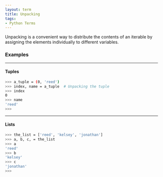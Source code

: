 ```yaml
---
layout: term
title: Unpacking
tags:
- Python Terms
---
```


Unpacking is a convenient way to distribute the contents of an iterable by assigning the elements individually to different variables.

### Examples

----

#### Tuples

```bash
>>> a_tuple = (0, 'reed')
>>> index, name = a_tuple  # Unpacking the tuple
>>> index
0
>>> name
'reed'
>>> 
```

----

#### Lists

```bash
>>> the_list = ['reed', 'kelsey', 'jonathan']
>>> a, b, c, = the_list
>>> a
'reed'
>>> b
'kelsey'
>>> c
'jonathan'
>>> 
```
